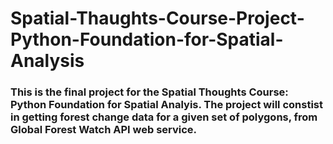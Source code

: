 # Spatial-Thaughts-Course-Project-Python-Foundation-for-Spatial-Analysis

### This is the final project for the Spatial Thoughts Course: Python Foundation for Spatial Analyis. The project will constist in getting forest change data for a given set of polygons, from Global Forest Watch API web service.

